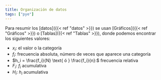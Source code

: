 ```yaml
---
title: Organización de datos
tags: ["pye"]
---
```

Para resumir los [datos]({{< ref "datos" >}}) se usan [Gráficos]({{< ref "Gráficos" >}}) o [Tablas]({{< ref "Tablas" >}}), donde podemos encontrar los siguientes valores:
- $x_i:$ el valor o la categoría
- $f_i:$ frecuencia absoluta, número de veces que aparece una categoría
- $h_i = \frac{f_i}{N} \text{ ó } \frac{f_i}{n}:$ frecuencia relativa
- $F_i:$ $f_i$ acumulativa
- $H_i:$ $h_i$ acumulativa
